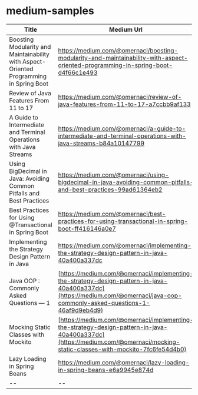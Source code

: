# medium-samples

| Title | Medium Url | Repo
| --- | --- | --- | 
| Boosting Modularity and Maintainability with Aspect-Oriented Programming in Spring Boot | https://medium.com/@omernaci/boosting-modularity-and-maintainability-with-aspect-oriented-programming-in-spring-boot-d4f66c1e493 | *account-aop* |
| Review of Java Features From 11 to 17 | https://medium.com/@omernaci/review-of-java-features-from-11-to-17-a7ccbb9af133 | *features* |
| A Guide to Intermediate and Terminal Operations with Java Streams | https://medium.com/@omernaci/a-guide-to-intermediate-and-terminal-operations-with-java-streams-b84a10147799 | *stream-exercise* |
| Using BigDecimal in Java: Avoiding Common Pitfalls and Best Practices | https://medium.com/@omernaci/using-bigdecimal-in-java-avoiding-common-pitfalls-and-best-practices-99ad61364eb2 | *</>* |
| Best Practices for Using @Transactional in Spring Boot | https://medium.com/@omernaci/best-practices-for-using-transactional-in-spring-boot-ff416146a0e7 | *</>* |
| Implementing the Strategy Design Pattern in Java | https://medium.com/@omernaci/implementing-the-strategy-design-pattern-in-java-40a400a337dc | *strategy-example* |
| Java OOP : Commonly Asked Questions — 1 | [https://medium.com/@omernaci/implementing-the-strategy-design-pattern-in-java-40a400a337dc](https://medium.com/@omernaci/java-oop-commonly-asked-questions-1-46af9d9eb4d9) | [*java-oop*](https://javapulse.github.io/studious-adventure/#-4-java-oop) |
| Mocking Static Classes with Mockito | [https://medium.com/@omernaci/implementing-the-strategy-design-pattern-in-java-40a400a337dc](https://medium.com/@omernaci/mocking-static-classes-with-mockito-7fc6fe54d4b0) | *payment* |
| Lazy Loading in Spring Beans | https://medium.com/@omernaci/lazy-loading-in-spring-beans-e6a9945e874d | *lazy-example* |
| -- | -- | -- |
